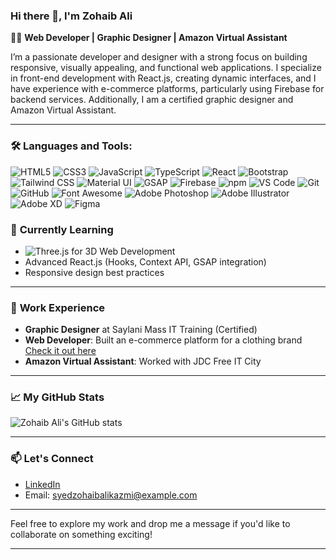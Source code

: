 ### Hi there 👋, I'm Zohaib Ali

👨‍💻 **Web Developer | Graphic Designer | Amazon Virtual Assistant**

I’m a passionate developer and designer with a strong focus on building responsive, visually appealing, and functional web applications. I specialize in front-end development with React.js, creating dynamic interfaces, and I have experience with e-commerce platforms, particularly using Firebase for backend services. Additionally, I am a certified graphic designer and Amazon Virtual Assistant.

---
### 🛠️ Languages and Tools:

![HTML5](https://img.shields.io/badge/-HTML5-E34F26?logo=html5&logoColor=white&style=for-the-badge)
![CSS3](https://img.shields.io/badge/-CSS3-1572B6?logo=css3&logoColor=white&style=for-the-badge)
![JavaScript](https://img.shields.io/badge/-JavaScript-F7DF1E?logo=javascript&logoColor=black&style=for-the-badge)
![TypeScript](https://img.shields.io/badge/-TypeScript-3178C6?logo=typescript&logoColor=white&style=for-the-badge)
![React](https://img.shields.io/badge/-React-61DAFB?logo=react&logoColor=black&style=for-the-badge)
![Bootstrap](https://img.shields.io/badge/-Bootstrap-563D7C?logo=bootstrap&logoColor=white&style=for-the-badge)
![Tailwind CSS](https://img.shields.io/badge/-TailwindCSS-38B2AC?logo=tailwind-css&logoColor=white&style=for-the-badge)
![Material UI](https://img.shields.io/badge/-Material_UI-0081CB?logo=material-ui&logoColor=white&style=for-the-badge)
![GSAP](https://img.shields.io/badge/-GSAP-88CE02?logo=greensock&logoColor=white&style=for-the-badge)
![Firebase](https://img.shields.io/badge/-Firebase-FFCA28?logo=firebase&logoColor=black&style=for-the-badge)
![npm](https://img.shields.io/badge/-npm-CB3837?logo=npm&logoColor=white&style=for-the-badge)
![VS Code](https://img.shields.io/badge/-VS_Code-007ACC?logo=visual-studio-code&logoColor=white&style=for-the-badge)
![Git](https://img.shields.io/badge/-Git-F05032?logo=git&logoColor=white&style=for-the-badge)
![GitHub](https://img.shields.io/badge/-GitHub-181717?logo=github&logoColor=white&style=for-the-badge)
![Font Awesome](https://img.shields.io/badge/-Font_Awesome-339AF0?logo=font-awesome&logoColor=white&style=for-the-badge)
![Adobe Photoshop](https://img.shields.io/badge/-Photoshop-31A8FF?logo=adobe-photoshop&logoColor=white&style=for-the-badge)
![Adobe Illustrator](https://img.shields.io/badge/-Illustrator-FF9A00?logo=adobe-illustrator&logoColor=white&style=for-the-badge)
![Adobe XD](https://img.shields.io/badge/-Adobe_XD-FF61F6?logo=adobe-xd&logoColor=white&style=for-the-badge)
![Figma](https://img.shields.io/badge/-Figma-F24E1E?logo=figma&logoColor=white&style=for-the-badge)



### 🌱 **Currently Learning**

- ![Three.js](https://img.shields.io/badge/-Three.js-000000?logo=three.js&logoColor=white&style=flat) for 3D Web Development
- Advanced React.js (Hooks, Context API, GSAP integration)
- Responsive design best practices

---

### 💼 **Work Experience**

- **Graphic Designer** at Saylani Mass IT Training (Certified)
- **Web Developer**: Built an e-commerce platform for a clothing brand [Check it out here](https://sell-product-online.netlify.app/)
- **Amazon Virtual Assistant**: Worked with JDC Free IT City

---

### 📈 **My GitHub Stats**

![Zohaib Ali's GitHub stats](https://github-readme-stats.vercel.app/api?username=SyedZohaibAliKazmi&show_icons=true&theme=radical)

---

### 📫 **Let's Connect**

- [LinkedIn](https://www.linkedin.com/)
- Email: syedzohaibalikazmi@example.com

---

Feel free to explore my work and drop me a message if you'd like to collaborate on something exciting!

---
